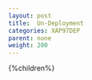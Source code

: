 ```yaml
---
layout: post
title:  Un-Deployment
categories: XAP97DEP
parent: none
weight: 200
---
```



 {%children%}
